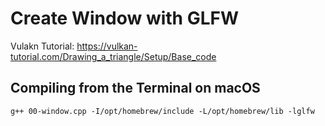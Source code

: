 # Create Window with GLFW
Vulakn Tutorial: https://vulkan-tutorial.com/Drawing_a_triangle/Setup/Base_code

## Compiling from the Terminal on macOS
```
g++ 00-window.cpp -I/opt/homebrew/include -L/opt/homebrew/lib -lglfw
```